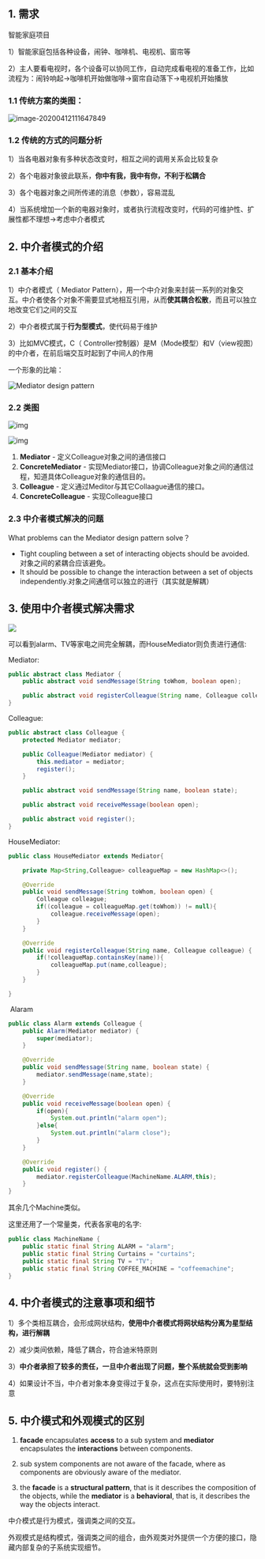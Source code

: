 ## 1. 需求

智能家庭项目

1）智能家庭包括各种设备，闹钟、咖啡机、电视机、窗帘等

2）主人要看电视时，各个设备可以协同工作，自动完成看电视的准备工作，比如流程为：闹铃响起->咖啡机开始做咖啡->窗帘自动落下->电视机开始播放

### 1.1 传统方案的类图：

![image-20200412111647849](https://cdn.jsdelivr.net/gh/ravenxrz/PicBed/img/image-20200412111647849.png)

### 1.2 传统的方式的问题分析

1）当各电器对象有多种状态改变时，相互之间的调用关系会比较复杂

2）各个电器对象彼此联系，**你中有我，我中有你，不利于松耦合**

3）各个电器对象之间所传递的消息（参数），容易混乱

4）当系统增加一个新的电器对象时，或者执行流程改变时，代码的可维护性、扩展性都不理想→考虑中介者模式

## 2. 中介者模式的介绍

### 2.1 基本介绍

1）中介者模式（ Mediator Pattern），用一个中介对象来封装一系列的对象交互。中介者使各个对象不需要显式地相互引用，从而**使其耦合松散**，而且可以独立地改变它们之间的交互

2）中介者模式属于**行为型模式**，使代码易于维护

3）比如MVC模式，C（ Controller控制器）是M（Mode模型）和V（view视图）的中介者，在前后端交互时起到了中间人的作用

一个形象的比喻：

![Mediator design pattern](https://refactoring.guru/images/patterns/content/mediator/mediator.png)

### 2.2 类图

![img](https://upload.wikimedia.org/wikipedia/commons/e/e4/Mediator_design_pattern.png)

![img](https://upload.wikimedia.org/wikipedia/commons/9/92/W3sDesign_Mediator_Design_Pattern_UML.jpg)

1. **Mediator** - 定义Colleague对象之间的通信接口
2. **ConcreteMediator** - 实现Mediator接口，协调Colleague对象之间的通信过程，知道具体Colleague对象的通信目的。
3. **Colleague** - 定义通过Meditor与其它Collaague通信的接口。
4. **ConcreteColleague** - 实现Colleague接口

### 2.3 中介者模式解决的问题

What problems can the Mediator design pattern solve？

- Tight coupling between a set of interacting objects should be avoided. 对象之间的紧耦合应该避免。
- It should be possible to change the interaction between a set of objects independently.对象之间通信可以独立的进行（其实就是解耦）

## 3. 使用中介者模式解决需求

![](https://cdn.jsdelivr.net/gh/ravenxrz/PicBed/img/Class%20Diagram0.svg)

可以看到alarm、TV等家电之间完全解耦，而HouseMediator则负责进行通信:

Mediator:

```java
public abstract class Mediator {
    public abstract void sendMessage(String toWhom, boolean open);

    public abstract void registerColleague(String name, Colleague colleague);
}
```

Colleague:

```java
public abstract class Colleague {
    protected Mediator mediator;

    public Colleague(Mediator mediator) {
        this.mediator = mediator;
        register();
    }

    public abstract void sendMessage(String name, boolean state);

    public abstract void receiveMessage(boolean open);

    public abstract void register();
}
```

HouseMediator:

```java
public class HouseMediator extends Mediator{

    private Map<String,Colleague> colleagueMap = new HashMap<>();

    @Override
    public void sendMessage(String toWhom, boolean open) {
        Colleague colleague;
        if((colleague = colleagueMap.get(toWhom)) != null){
            colleague.receiveMessage(open);
        }
    }

    @Override
    public void registerColleague(String name, Colleague colleague) {
        if(!colleagueMap.containsKey(name)){
            colleagueMap.put(name,colleague);
        }
    }

}
```

​	Alaram

```java
public class Alarm extends Colleague {
    public Alarm(Mediator mediator) {
        super(mediator);
    }

    @Override
    public void sendMessage(String name, boolean state) {
        mediator.sendMessage(name,state);
    }

    @Override
    public void receiveMessage(boolean open) {
        if(open){
            System.out.println("alarm open");
        }else{
            System.out.println("alarm close");
        }
    }

    @Override
    public void register() {
        mediator.registerColleague(MachineName.ALARM,this);
    }
}
```

其余几个Machine类似。

这里还用了一个常量类，代表各家电的名字:

```java
public class MachineName {
    public static final String ALARM = "alarm";
    public static final String Curtains = "curtains";
    public static final String TV = "TV";
    public static final String COFFEE_MACHINE = "coffeemachine";
}

```

## 4. 中介者模式的注意事项和细节

1）多个类相互耦合，会形成网状结构，**使用中介者模式将网状结构分离为星型结构，进行解耦**

2）减少类间依赖，降低了耦合，符合迪米特原则

3）**中介者承担了较多的责任，一旦中介者出现了问题，整个系统就会受到影响**

4）如果设计不当，中介者对象本身变得过于复杂，这点在实际使用时，要特别注意

## 5. 中介模式和外观模式的区别

1. **facade** encapsulates **access** to a sub system and **mediator** encapsulates the **interactions** between components.

2. sub system components are not aware of the facade, where as components are obviously aware of the mediator.
3. the **facade** is a **structural pattern**, that is it describes the composition of the objects, while the **mediator** is a **behavioral**, that is, it describes the way the objects interact.

中介模式是行为模式，强调类之间的交互。

外观模式是结构模式，强调类之间的组合，由外观类对外提供一个方便的接口，隐藏内部复杂的子系统实现细节。